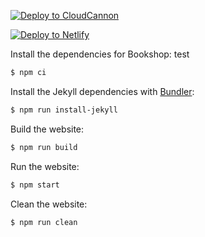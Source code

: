 [![Deploy to CloudCannon](https://buttons.cloudcannon.com/deploy.svg)](https://app.cloudcannon.com/register#sites/connect/github/CloudCannon/vonge-jekyll-bookshop-template)

[![Deploy to Netlify](https://www.netlify.com/img/deploy/button.svg)](https://app.netlify.com/start/deploy?repository=https://github.com/leaneroz/blog)

<!-- [![Netlify Status](https://api.netlify.com/api/v1/badges/55a73e31-dc16-4db1-bc95-5a519e518831/deploy-status)](https://app.netlify.com/sites/leanerozblog/deploys) -->

Install the dependencies for Bookshop:
test
~~~bash
$ npm ci
~~~

Install the Jekyll dependencies with [Bundler](http://bundler.io/):

~~~bash
$ npm run install-jekyll
~~~

Build the website:

~~~bash
$ npm run build
~~~

Run the website:

~~~bash
$ npm start
~~~

Clean the website:

~~~bash
$ npm run clean
~~~
